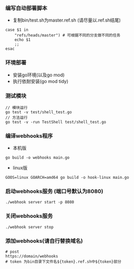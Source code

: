### 编写自动部署脚本
- 复制bin/test.sh为master.ref.sh (请尽量以.ref.sh结尾)
```
case $1 in
    "refs/heads/master") # 可根据不同的分支做不同的任务
    echo $1
    ;;
esac
```
### 环境部署
- 安装go环境(以及go mod)
- 执行依耐安装(go mod tidy)

### 测试模块
```
// 模块运行
go test -v test/shell_test.go
// 方法运行
go test -v -run TestShell test/shell_test.go
```

### 编译webhooks程序
- 本机版
```
go build -o webhooks main.go
```
- linux版
```
GOOS=linux GOARCH=amd64 go build -o hook-linux main.go
```

### 启动webhooks服务 (端口号默认为8080)
```
./webhook server start -p 8080
```

### 关闭webhooks服务
```
./webhook server stop
```

### 添加webhooks(请自行替换域名)
```
# post
https://domain/webhooks
# token 为bin目录下文件名${token}.ref.sh中${token}部分
```